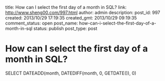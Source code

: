 title: How can I select the first day of a month in SQL?
link: http://www.sheng00.com/997.html
author: admin
description: 
post_id: 997
created: 2013/10/29 17:19:35
created_gmt: 2013/10/29 09:19:35
comment_status: open
post_name: how-can-i-select-the-first-day-of-a-month-in-sql
status: publish
post_type: post

# How can I select the first day of a month in SQL?

SELECT DATEADD(month, DATEDIFF(month, 0, GETDATE()), 0)